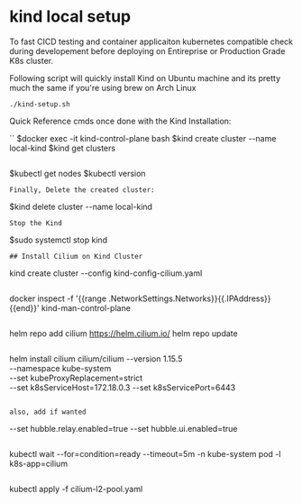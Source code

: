 # kind local setup
To fast CICD testing and container applicaiton kubernetes compatible check during developement before deploying on Entireprise or Production Grade K8s cluster.

Following script will quickly install Kind on Ubuntu machine and its pretty much the same if you're using brew on Arch Linux

```
./kind-setup.sh
```


Quick Reference cmds once done with the Kind Installation:


``
$docker exec -it kind-control-plane bash
$kind create cluster --name local-kind
$kind get clusters
```
```
$kubectl get nodes
$kubectl version
```
Finally, Delete the created cluster:
```
$kind delete cluster --name local-kind
```
Stop the Kind
```
$sudo systemctl stop kind
```
## Install Cilium on Kind Cluster

```
kind create cluster --config kind-config-cilium.yaml
```
```
docker inspect -f '{{range .NetworkSettings.Networks}}{{.IPAddress}}{{end}}' kind-man-control-plane
```
```
helm repo add cilium https://helm.cilium.io/
helm repo update
```

```
helm install cilium cilium/cilium --version 1.15.5 \
   --namespace kube-system \
   --set kubeProxyReplacement=strict \
   --set k8sServiceHost=172.18.0.3
   --set k8sServicePort=6443
```

also, add if wanted
```
   --set hubble.relay.enabled=true
   --set hubble.ui.enabled=true
```

```
kubectl wait --for=condition=ready --timeout=5m -n kube-system pod -l k8s-app=cilium
```
```
kubectl apply -f cilium-l2-pool.yaml
```

